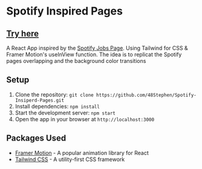 <!DOCTYPE html>
<html>

<body>
	<h1>Spotify Inspired Pages</h1>
    <h2><a href="https://spotify-inspired-pages.web.app">Try here</a></h2>
	<p>A React App inspired by the <a href="https://www.lifeatspotify.com/">Spotify Jobs Page</a>. Using Tailwind for CSS & Framer Motion's useInView function. The idea is to replicat the Spotify pages overlapping and the background color transitions</p>


<h2>Setup</h2>
<ol>
	<li>Clone the repository: <code>git clone https://github.com/48Stephen/Spotify-Insiperd-Pages.git</code></li>
	<li>Install dependencies: <code>npm install</code></li>
	<li>Start the development server: <code>npm start</code></li>
	<li>Open the app in your browser at <code>http://localhost:3000</code></li>
</ol>

<h2>Packages Used</h2>
<ul>
	<li><a href="https://www.framer.com/motion/">Framer Motion</a> - A popular animation library for React</li>
	<li><a href="https://tailwindcss.com/">Tailwind CSS</a> - A utility-first CSS framework</li>
</ul>


</body>
</html>
